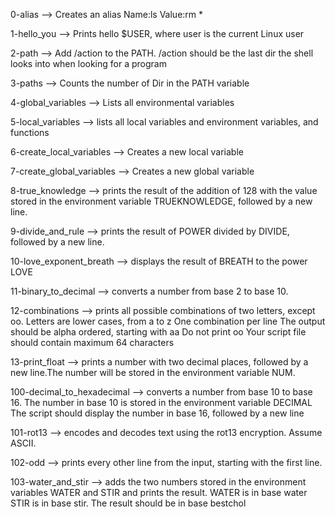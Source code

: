 0-alias --> Creates an alias Name:ls Value:rm *

1-hello_you --> Prints hello $USER, where user is the current Linux user

2-path --> Add /action to the PATH. /action should be the last dir the shell looks into when looking for a program

3-paths --> Counts the number of Dir in the PATH variable

4-global_variables --> Lists all environmental variables

5-local_variables --> lists all local variables and environment variables, and functions

6-create_local_variables --> Creates a new local variable

7-create_global_variables --> Creates a new global variable

8-true_knowledge --> prints the result of the addition of 128 with the value stored in the environment variable TRUEKNOWLEDGE, followed by a new line.

9-divide_and_rule --> prints the result of POWER divided by DIVIDE, followed by a new line.

10-love_exponent_breath --> displays the result of BREATH to the power LOVE

11-binary_to_decimal -->  converts a number from base 2 to base 10.

12-combinations --> prints all possible combinations of two letters, except oo.
      Letters are lower cases, from a to z
      One combination per line
      The output should be alpha ordered, starting with aa
      Do not print oo
      Your script file should contain maximum 64 characters

13-print_float --> prints a number with two decimal places, followed by a new line.The number will be stored in the environment variable NUM.

100-decimal_to_hexadecimal --> converts a number from base 10 to base 16.
	The number in base 10 is stored in the environment variable DECIMAL
	The script should display the number in base 16, followed by a new line

101-rot13 --> encodes and decodes text using the rot13 encryption. Assume ASCII.

102-odd --> prints every other line from the input, starting with the first line.

103-water_and_stir --> adds the two numbers stored in the environment variables WATER and STIR and prints the result.
	WATER is in base water
	STIR is in base stir.
	The result should be in base bestchol
